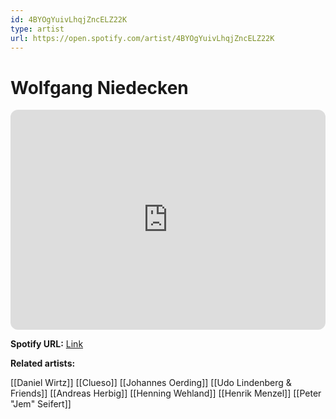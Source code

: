 ```yaml
---
id: 4BYOgYuivLhqjZncELZ22K
type: artist
url: https://open.spotify.com/artist/4BYOgYuivLhqjZncELZ22K
---
```

# Wolfgang Niedecken

<iframe style="border-radius:12px" src="https://open.spotify.com/embed/artist/4BYOgYuivLhqjZncELZ22K" width="100%" height="352" frameBorder="0" allowfullscreen="" allow="autoplay; clipboard-write; encrypted-media; fullscreen; picture-in-picture" loading="lazy"></iframe>

**Spotify URL:** [Link](https://open.spotify.com/artist/4BYOgYuivLhqjZncELZ22K)

**Related artists:**

[[Daniel Wirtz]]
[[Clueso]]
[[Johannes Oerding]]
[[Udo Lindenberg & Friends]]
[[Andreas Herbig]]
[[Henning Wehland]]
[[Henrik Menzel]]
[[Peter "Jem" Seifert]]
